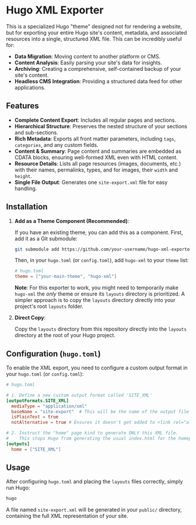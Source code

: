 # Hugo XML Exporter

This is a specialized Hugo "theme" designed not for rendering a website, but for exporting your entire Hugo site's content, metadata, and associated resources into a single, structured XML file. This can be incredibly useful for:

- **Data Migration**: Moving content to another platform or CMS.
- **Content Analysis**: Easily parsing your site's data for insights.
- **Archiving**: Creating a comprehensive, self-contained backup of your site's content.
- **Headless CMS Integration**: Providing a structured data feed for other applications.

## Features

- **Complete Content Export**: Includes all regular pages and sections.
- **Hierarchical Structure**: Preserves the nested structure of your sections and sub-sections.
- **Rich Metadata**: Exports all front matter parameters, including `tags`, `categories`, and any custom fields.
- **Content & Summary**: Page content and summaries are embedded as CDATA blocks, ensuring well-formed XML even with HTML content.
- **Resource Details**: Lists all page resources (images, documents, etc.) with their names, permalinks, types, and for images, their `width` and `height`.
- **Single File Output**: Generates one `site-export.xml` file for easy handling.

## Installation

1.  **Add as a Theme Component (Recommended)**:

    If you have an existing theme, you can add this as a component. First, add it as a Git submodule:
    ```bash
    git submodule add https://github.com/your-username/hugo-xml-exporter.git themes/hugo-xml
    ```
    Then, in your `hugo.toml` (or `config.toml`), add `hugo-xml` to your `theme` list:
    ```toml
    # hugo.toml
    theme = ["your-main-theme", "hugo-xml"]
    ```
    **Note**: For this exporter to work, you might need to temporarily make `hugo-xml` the *only* theme or ensure its `layouts` directory is prioritized. A simpler approach is to copy the `layouts` directory directly into your project's root `layouts` folder.

2.  **Direct Copy**:

    Copy the `layouts` directory from this repository directly into the `layouts` directory at the root of your Hugo project.

## Configuration (`hugo.toml`)

To enable the XML export, you need to configure a custom output format in your `hugo.toml` (or `config.toml`):

```toml
# hugo.toml

# 1. Define a new custom output format called 'SITE_XML'
[outputFormats.SITE_XML]
  mediaType = "application/xml"
  baseName = "site-export"  # This will be the name of the output file (site-export.xml)
  isPlainText = true
  notAlternative = true # Ensures it doesn't get added to <link rel="alternate">

# 2. Instruct the "home" page kind to generate ONLY this XML file.
#    This stops Hugo from generating the usual index.html for the homepage.
[outputs]
  home = ["SITE_XML"]
```

## Usage

After configuring `hugo.toml` and placing the `layouts` files correctly, simply run Hugo:

```bash
hugo
```

A file named `site-export.xml` will be generated in your `public/` directory, containing the full XML representation of your site.